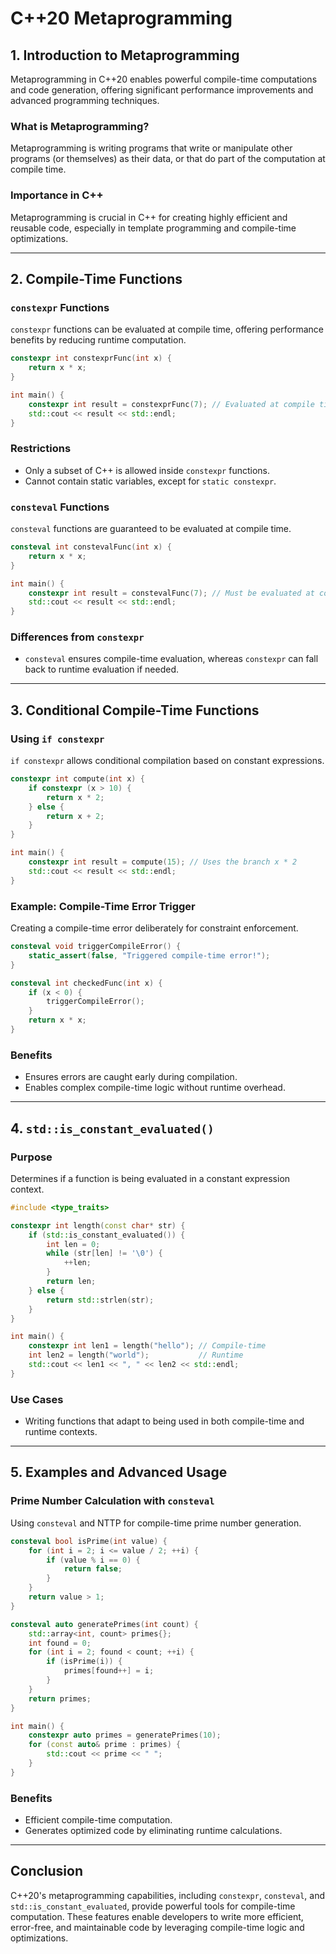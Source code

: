 # C++20 Metaprogramming

## 1. Introduction to Metaprogramming
Metaprogramming in C++20 enables powerful compile-time computations and code generation, offering significant performance improvements and advanced programming techniques.

### What is Metaprogramming?
Metaprogramming is writing programs that write or manipulate other programs (or themselves) as their data, or that do part of the computation at compile time.

### Importance in C++
Metaprogramming is crucial in C++ for creating highly efficient and reusable code, especially in template programming and compile-time optimizations.

---

## 2. Compile-Time Functions

### `constexpr` Functions
`constexpr` functions can be evaluated at compile time, offering performance benefits by reducing runtime computation.

```cpp
constexpr int constexprFunc(int x) {
    return x * x;
}

int main() {
    constexpr int result = constexprFunc(7); // Evaluated at compile time
    std::cout << result << std::endl;
}
```

### Restrictions
- Only a subset of C++ is allowed inside `constexpr` functions.
- Cannot contain static variables, except for `static constexpr`.

### `consteval` Functions
`consteval` functions are guaranteed to be evaluated at compile time.

```cpp
consteval int constevalFunc(int x) {
    return x * x;
}

int main() {
    constexpr int result = constevalFunc(7); // Must be evaluated at compile time
    std::cout << result << std::endl;
}
```

### Differences from `constexpr`
- `consteval` ensures compile-time evaluation, whereas `constexpr` can fall back to runtime evaluation if needed.

---

## 3. Conditional Compile-Time Functions

### Using `if constexpr`
`if constexpr` allows conditional compilation based on constant expressions.

```cpp
constexpr int compute(int x) {
    if constexpr (x > 10) {
        return x * 2;
    } else {
        return x + 2;
    }
}

int main() {
    constexpr int result = compute(15); // Uses the branch x * 2
    std::cout << result << std::endl;
}
```

### Example: Compile-Time Error Trigger
Creating a compile-time error deliberately for constraint enforcement.

```cpp
consteval void triggerCompileError() {
    static_assert(false, "Triggered compile-time error!");
}

consteval int checkedFunc(int x) {
    if (x < 0) {
        triggerCompileError();
    }
    return x * x;
}
```

### Benefits
- Ensures errors are caught early during compilation.
- Enables complex compile-time logic without runtime overhead.

---

## 4. `std::is_constant_evaluated()`

### Purpose
Determines if a function is being evaluated in a constant expression context.

```cpp
#include <type_traits>

constexpr int length(const char* str) {
    if (std::is_constant_evaluated()) {
        int len = 0;
        while (str[len] != '\0') {
            ++len;
        }
        return len;
    } else {
        return std::strlen(str);
    }
}

int main() {
    constexpr int len1 = length("hello"); // Compile-time
    int len2 = length("world");           // Runtime
    std::cout << len1 << ", " << len2 << std::endl;
}
```

### Use Cases
- Writing functions that adapt to being used in both compile-time and runtime contexts.

---

## 5. Examples and Advanced Usage

### Prime Number Calculation with `consteval`
Using `consteval` and NTTP for compile-time prime number generation.

```cpp
consteval bool isPrime(int value) {
    for (int i = 2; i <= value / 2; ++i) {
        if (value % i == 0) {
            return false;
        }
    }
    return value > 1;
}

consteval auto generatePrimes(int count) {
    std::array<int, count> primes{};
    int found = 0;
    for (int i = 2; found < count; ++i) {
        if (isPrime(i)) {
            primes[found++] = i;
        }
    }
    return primes;
}

int main() {
    constexpr auto primes = generatePrimes(10);
    for (const auto& prime : primes) {
        std::cout << prime << " ";
    }
}
```

### Benefits
- Efficient compile-time computation.
- Generates optimized code by eliminating runtime calculations.

---

## Conclusion
C++20's metaprogramming capabilities, including `constexpr`, `consteval`, and `std::is_constant_evaluated`, provide powerful tools for compile-time computation. These features enable developers to write more efficient, error-free, and maintainable code by leveraging compile-time logic and optimizations.

